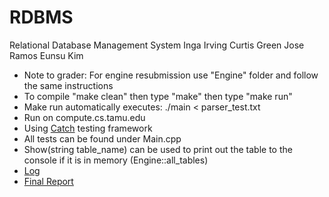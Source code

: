 # RDBMS
Relational Database Management System
Inga Irving
Curtis Green
Jose Ramos
Eunsu Kim

  * Note to grader: For engine resubmission use "Engine" folder and follow the same instructions
  * To compile "make clean" then type "make" then type "make run"
  * Make run automatically executes: ./main < parser_test.txt
  * Run on compute.cs.tamu.edu
  * Using [Catch](https://github.com/philsquared/Catch) testing framework
  * All tests can be found under Main.cpp
  * Show(string table_name) can be used to print out the table to the console if it is in memory (Engine::all_tables)
  * [Log](https://github.tamu.edu/greencur000/RDBMS/wiki/Development-Log)
  * [Final Report](https://docs.google.com/a/tamu.edu/document/d/1VrtjGm660s0OG223xInd9UsObt6WJsMkDhY4RTFzqSo/edit?usp=sharing)
